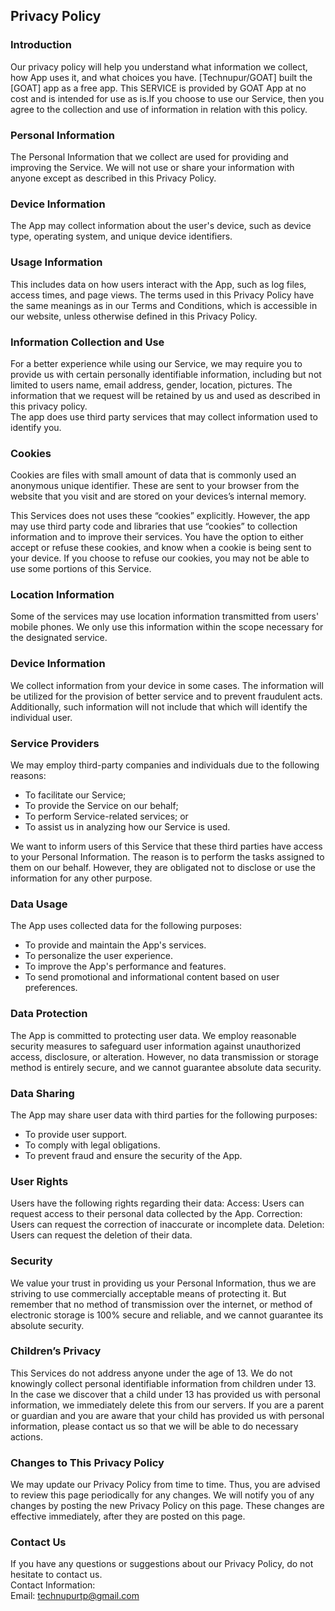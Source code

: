 ## Privacy Policy

### Introduction

Our privacy policy will help you understand what information we collect, how App uses it, and what choices you have.
[Technupur/GOAT] built the [GOAT] app as a free app. This SERVICE is provided by GOAT App at no cost and is intended for use as is.If you choose to use our Service, then you agree to the collection and use of information in relation with this policy.

### Personal Information

The Personal Information that we collect are used for providing and improving the Service. We will not use or share your information with anyone except as described in this Privacy Policy.

### Device Information

The App may collect information about the user's device, such as device type, operating system, and unique device identifiers.

### Usage Information

This includes data on how users interact with the App, such as log files, access times, and page views.
The terms used in this Privacy Policy have the same meanings as in our Terms and Conditions, which is accessible in our website, unless otherwise defined in this Privacy Policy.

### Information Collection and Use

For a better experience while using our Service, we may require you to provide us with certain personally identifiable information, including but not limited to users name, email address, gender, location, pictures. The information that we request will be retained by us and used as described in this privacy policy.  
The app does use third party services that may collect information used to identify you.

### Cookies

Cookies are files with small amount of data that is commonly used an anonymous unique identifier. These are sent to your browser from the website that you visit and are stored on your devices’s internal memory.

This Services does not uses these “cookies” explicitly. However, the app may use third party code and libraries that use “cookies” to collection information and to improve their services. You have the option to either accept or refuse these cookies, and know when a cookie is being sent to your device. If you choose to refuse our cookies, you may not be able to use some portions of this Service.

### Location Information

Some of the services may use location information transmitted from users' mobile phones. We only use this information within the scope necessary for the designated service.

### Device Information

We collect information from your device in some cases. The information will be utilized for the provision of better service and to prevent fraudulent acts. Additionally, such information will not include that which will identify the individual user.

### Service Providers

We may employ third-party companies and individuals due to the following reasons:

- To facilitate our Service;
- To provide the Service on our behalf;
- To perform Service-related services; or
- To assist us in analyzing how our Service is used.

We want to inform users of this Service that these third parties have access to your Personal Information. The reason is to perform the tasks assigned to them on our behalf. However, they are obligated not to disclose or use the information for any other purpose.

### Data Usage

The App uses collected data for the following purposes:

- To provide and maintain the App's services.
- To personalize the user experience.
- To improve the App's performance and features.
- To send promotional and informational content based on user preferences.

### Data Protection

The App is committed to protecting user data. We employ reasonable security measures to safeguard user information against unauthorized access, disclosure, or alteration. However, no data transmission or storage method is entirely secure, and we cannot guarantee absolute data security.

### Data Sharing

The App may share user data with third parties for the following purposes:

- To provide user support.
- To comply with legal obligations.
- To prevent fraud and ensure the security of the App.

### User Rights

Users have the following rights regarding their data:
Access: Users can request access to their personal data collected by the App.
Correction: Users can request the correction of inaccurate or incomplete data.
Deletion: Users can request the deletion of their data.

### Security

We value your trust in providing us your Personal Information, thus we are striving to use commercially acceptable means of protecting it. But remember that no method of transmission over the internet, or method of electronic storage is 100% secure and reliable, and we cannot guarantee its absolute security.

### Children’s Privacy

This Services do not address anyone under the age of 13. We do not knowingly collect personal identifiable information from children under 13. In the case we discover that a child under 13 has provided us with personal information, we immediately delete this from our servers. If you are a parent or guardian and you are aware that your child has provided us with personal information, please contact us so that we will be able to do necessary actions.

### Changes to This Privacy Policy

We may update our Privacy Policy from time to time. Thus, you are advised to review this page periodically for any changes. We will notify you of any changes by posting the new Privacy Policy on this page. These changes are effective immediately, after they are posted on this page.

### Contact Us

If you have any questions or suggestions about our Privacy Policy, do not hesitate to contact us.  
Contact Information:  
Email: technupurtp@gmail.com
